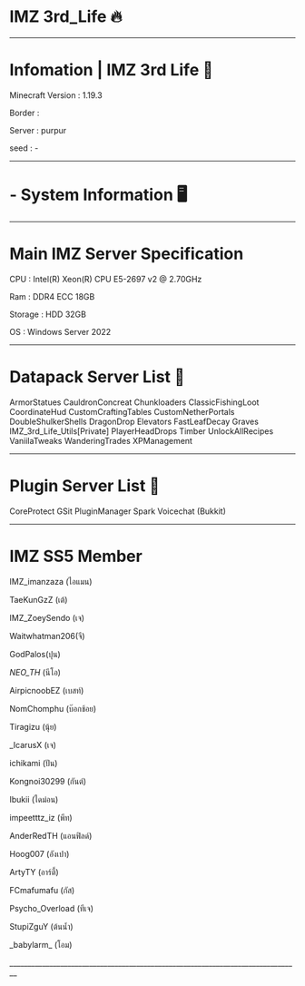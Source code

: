 # IMZ 3rd_Life 🔥
________________________________________________________________________________
# Infomation | IMZ 3rd Life 📡

Minecraft Version : 1.19.3

Border :  

Server : purpur

seed : -
________________________________________________________________________________
# - System Information 🖥️
________________________________________________________________________________
# Main IMZ Server Specification
CPU : Intel(R) Xeon(R) CPU E5-2697 v2 @ 2.70GHz

Ram : DDR4 ECC 18GB

Storage : HDD 32GB

OS : Windows Server 2022
________________________________________________________________________________
# Datapack Server List 📃

ArmorStatues
CauldronConcreat
Chunkloaders
ClassicFishingLoot
CoordinateHud
CustomCraftingTables
CustomNetherPortals
DoubleShulkerShells
DragonDrop
Elevators
FastLeafDecay
Graves
IMZ_3rd_Life_Utils[Private]
PlayerHeadDrops
Timber
UnlockAllRecipes
VaniilaTweaks
WanderingTrades
XPManagement
________________________________________________________________________________
# Plugin Server List 📃

CoreProtect
GSit
PluginManager
Spark
Voicechat (Bukkit)
________________________________________________________________________________
# IMZ SS5 Member

IMZ_imanzaza (ไอแมน)

TaeKunGzZ (เต้)

IMZ_ZoeySendo (เจ)

Waitwhatman206(จี)

GodPalos(ปุน)

_NEO_TH_ (นีโอ)

AirpicnoobEZ (เบสท์)

NomChomphu (บ๊อกช้อย)

Tiragizu (นุ้ย)

_IcarusX (เจ)

ichikami (ปัน)

Kongnoi30299 (กันต์)

Ibukii (ไดม่อน)

impeetttz_iz (พีท)

AnderRedTH (แอนฟิลด์)

Hoog007 (อังเปา)

ArtyTY (อาร์ตี้)

FCmafumafu (กัส)

Psycho_Overload (ทีเจ)

StupiZguY (ต้นนํ้า)

_babylarm\_ (โอม)

\_\_\_\_\_\_\_\_\_\_\_\_\_\_\_\_\_\_\_\_\_\_\_\_\_\_\_\_\_\_\_\_\_\_\_\_\_\_\_\_\_\_\_\_\_\_\_\_\_\_\_\_\_\__\_\_\_\_\_\_\_\_\_\_\_\_\_\_\_\_\_\_\_\_\_\_\_\_\_
